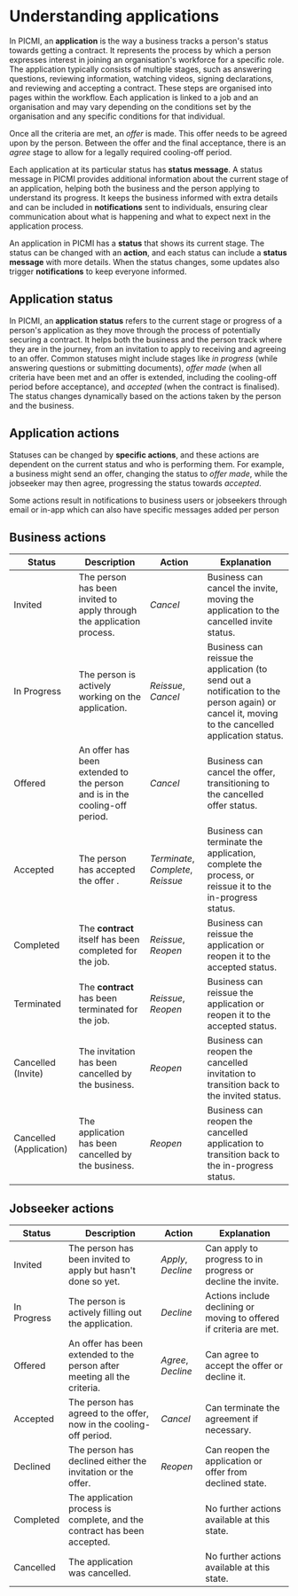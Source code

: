 # Understanding applications

In PICMI, an **application** is the way a business tracks a person's status towards getting a contract. It represents
the process by which a person expresses interest in joining an organisation's workforce for a specific role. The
application typically consists of multiple stages, such as answering questions, reviewing information, watching videos,
signing declarations, and reviewing and accepting a contract. These steps are organised into pages within the workflow.
Each application is linked to a job and an organisation and may vary depending on the conditions set by the organisation
and any specific conditions for that individual.

Once all the criteria are met, an _offer_ is made. This offer needs to be agreed upon by the person. Between the offer
and
the final acceptance, there is an _agree_ stage to allow for a legally required cooling-off period.

Each application at its particular status has **status message**. A status message in PICMI provides additional information about the current stage of an application, helping both the business and the person applying to understand its progress. It keeps the business informed with extra details and can be included in **notifications** sent to individuals, ensuring clear communication about what is happening and what to expect next in the application process.

<prompt>

An application in PICMI has a **status** that shows its current stage. The status can be changed with an **action**, and each status can include a **status message** with more details. When the status changes, some updates also trigger **notifications** to keep everyone informed.

</prompt>

## Application status

In PICMI, an **application status** refers to the current stage or progress of a person's application as they move
through the process of potentially securing a contract. It helps both the business and the person track where they are
in the journey, from an invitation to apply to receiving and agreeing to an offer. Common statuses might include stages
like *in progress* (while answering questions or submitting documents), *offer made* (when all criteria have been met
and an offer is extended, including the cooling-off period before acceptance), and *accepted* (when the contract is
finalised). The status changes dynamically based on the actions taken by the person and the business.

## Application actions

Statuses can be changed by **specific actions**, and these actions are dependent on the current status and who is
performing
them. For example, a business might send an offer, changing the status to *offer made*, while the jobseeker may then
agree,
progressing the status towards *accepted*.

<prompt>

Some actions result in notifications to business users or jobseekers through email or in-app which can also have
specific messages added per person

</prompt>

## Business actions

| **Status**              | **Description**                                                            | **Action**                         | **Explanation**                                                                                                                                 |
|-------------------------|----------------------------------------------------------------------------|------------------------------------|-------------------------------------------------------------------------------------------------------------------------------------------------|
| Invited                 | The person has been invited to apply through the application process.      | *Cancel*                           | Business can cancel the invite, moving the application to the cancelled invite status.                                                          |
| In Progress             | The person is actively working on the application.                         | *Reissue*, *Cancel*                | Business can reissue the application (to send out a notification to the person again) or cancel it, moving to the cancelled application status. |
| Offered                 | An offer has been extended to the person and is in the cooling-off period. | *Cancel*                           | Business can cancel the offer, transitioning to the cancelled offer status.                                                                     |
| Accepted                | The person has accepted the offer .                                        | *Terminate*, *Complete*, *Reissue* | Business can terminate the application, complete the process, or reissue it to the in-progress status.                                          |
| Completed               | The **contract** itself has been completed for the job.                    | *Reissue*, *Reopen*                | Business can reissue the application or reopen it to the accepted status.                                                                       |
| Terminated              | The **contract** has been terminated for the job.                          | *Reissue*, *Reopen*                | Business can reissue the application or reopen it to the accepted status.                                                                       |
| Cancelled (Invite)      | The invitation has been cancelled by the business.                         | *Reopen*                           | Business can reopen the cancelled invitation to transition back to the invited status.                                                          |
| Cancelled (Application) | The application has been cancelled by the business.                        | *Reopen*                           | Business can reopen the cancelled application to transition back to the in-progress status.                                                     |

## Jobseeker actions

| **Status**  | **Description**                                                          | **Action**         | **Explanation**                                                     |
|-------------|--------------------------------------------------------------------------|--------------------|---------------------------------------------------------------------|
| Invited     | The person has been invited to apply but hasn't done so yet.             | *Apply*, *Decline* | Can apply to progress to in progress or decline the invite.         |
| In Progress | The person is actively filling out the application.                      | *Decline*          | Actions include declining or moving to offered if criteria are met. |
| Offered     | An offer has been extended to the person after meeting all the criteria. | *Agree*, *Decline* | Can agree to accept the offer or decline it.                        |
| Accepted    | The person has agreed to the offer, now in the cooling-off period.       | *Cancel*           | Can terminate the agreement if necessary.                           |
| Declined    | The person has declined either the invitation or the offer.              | *Reopen*           | Can reopen the application or offer from declined state.            |
| Completed   | The application process is complete, and the contract has been accepted. |                    | No further actions available at this state.                         | 
| Cancelled   | The application was cancelled.                                           |                    | No further actions available at this state.                         | 


